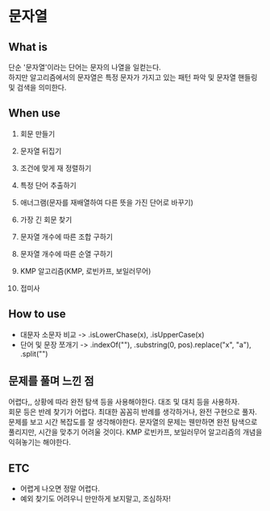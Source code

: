 # 문자열

## What is
단순 '문자열'이라는 단어는 문자의 나열을 일컫는다. <br>
하지만 알고리즘에서의 문자열은 특정 문자가 가지고 있는 패턴 파악 및 문자열 핸들링 및 검색을 의미한다.<br>

## When use
1. 회문 만들기<br>

2. 문자열 뒤집기<br>

3. 조건에 맞게 재 정렬하기<br>

4. 특정 단어 추출하기<br>

5. 애너그램(문자를 재배열하여 다른 뜻을 가진 단어로 바꾸기)<br>

6. 가장 긴 회문 찾기<br>

7. 문자열 개수에 따른 조합 구하기<br>

8. 문자열 개수에 따른 순열 구하기<br>

9. KMP 알고리즘(KMP, 로빈카프, 보일러무어)<br>

10. 접미사<br>

## How to use
- 대문자 소문자 비교 -> .isLowerChase(x), .isUpperCase(x)
- 단어 및 문장 쪼개기 -> .indexOf(""), .substring(0, pos).replace("x", "a"), .split("")


## 문제를 풀며 느낀 점
어렵다,, 상황에 따라 완전 탐색 등을 사용해야한다. 대조 및 대치 등을 사용하자.<br>
회문 등은 반례 찾기가 어렵다. 최대한 꼼꼼히 반례를 생각하거나, 완전 구현으로 풀자.<br>
문제를 보고 시간 복잡도를 잘 생각해야한다. 문자열의 문제는 웬만하면 완전 탐색으로 풀리지만, 시간을 맞추기 어려울 것이다. KMP 로빈카프, 보일러무어 알고리즘의 개념을 익혀놓기는 해야한다.<br>



## ETC
- 어렵게 나오면 정말 어렵다.<br>
- 예외 찾기도 어려우니 만만하게 보지말고, 조심하자!<br>